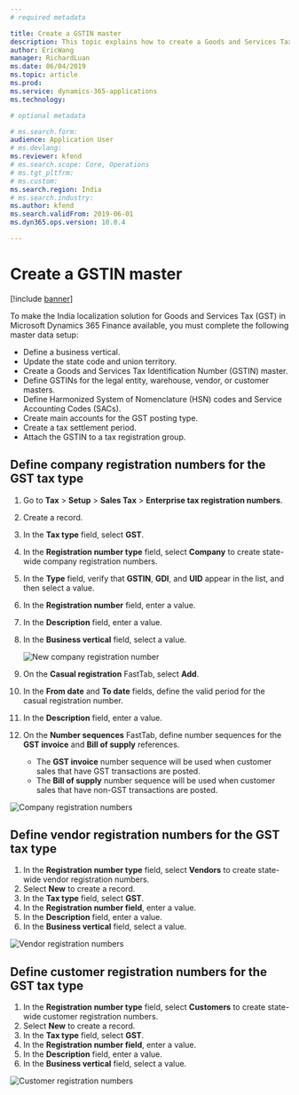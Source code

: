 ```yaml
---
# required metadata

title: Create a GSTIN master
description: This topic explains how to create a Goods and Services Tax Identification Number (GSTIN) master. This task is part of the master data setup that is required to make the India localization solution for GST available.
author: EricWang
manager: RichardLuan
ms.date: 06/04/2019
ms.topic: article
ms.prod: 
ms.service: dynamics-365-applications
ms.technology: 

# optional metadata

# ms.search.form: 
audience: Application User
# ms.devlang: 
ms.reviewer: kfend
# ms.search.scope: Core, Operations
# ms.tgt_pltfrm: 
# ms.custom: 
ms.search.region: India
# ms.search.industry: 
ms.author: kfend
ms.search.validFrom: 2019-06-01
ms.dyn365.ops.version: 10.0.4

---
```


# Create a GSTIN master

[!include [banner](../includes/banner.md)]

To make the India localization solution for Goods and Services Tax (GST) in Microsoft Dynamics 365 Finance available, you must complete the following master data setup:

- Define a business vertical.
- Update the state code and union territory.
- Create a Goods and Services Tax Identification Number (GSTIN) master.
- Define GSTINs for the legal entity, warehouse, vendor, or customer masters.
- Define Harmonized System of Nomenclature (HSN) codes and Service Accounting Codes (SACs).
- Create main accounts for the GST posting type.
- Create a tax settlement period.
- Attach the GSTIN to a tax registration group.

## Define company registration numbers for the GST tax type

1. Go to **Tax** \> **Setup** \> **Sales Tax** \> **Enterprise tax registration numbers**.
2. Create a record.
3. In the **Tax type** field, select **GST**.
4. In the **Registration number type** field, select **Company** to create state-wide company registration numbers.
5. In the **Type** field, verify that **GSTIN**, **GDI**, and **UID** appear in the list, and then select a value.
6. In the **Registration number** field, enter a value.
7. In the **Description** field, enter a value.
8. In the **Business vertical** field, select a value.

    ![New company registration number](media/IND-GST-GSTIN-1.png)

9. On the **Casual registration** FastTab, select **Add**.
10. In the **From date** and **To date** fields, define the valid period for the casual registration number.
11. In the **Description** field, enter a value.
12. On the **Number sequences** FastTab, define number sequences for the **GST invoice** and **Bill of supply** references.

    - The **GST invoice** number sequence will be used when customer sales that have GST transactions are posted.
    - The **Bill of supply** number sequence will be used when customer sales that have non-GST transactions are posted.

![Company registration numbers](media/IND-GST-GSTIN-2.png)

## Define vendor registration numbers for the GST tax type

1. In the **Registration number type** field, select **Vendors** to create state-wide vendor registration numbers.
2. Select **New** to create a record.
3. In the **Tax type** field, select **GST**.
4. In the **Registration number field**, enter a value.
5. In the **Description** field, enter a value.
6. In the **Business vertical** field, select a value.

![Vendor registration numbers](media/IND-GST-GSTIN-3.png)

## Define customer registration numbers for the GST tax type

1. In the **Registration number type** field, select **Customers** to create state-wide customer registration numbers.
2. Select **New** to create a record.
3. In the **Tax type** field, select **GST**.
4. In the **Registration number field**, enter a value.
5. In the **Description** field, enter a value.
6. In the **Business vertical** field, select a value.

![Customer registration numbers](media/IND-GST-GSTIN-4.png)
